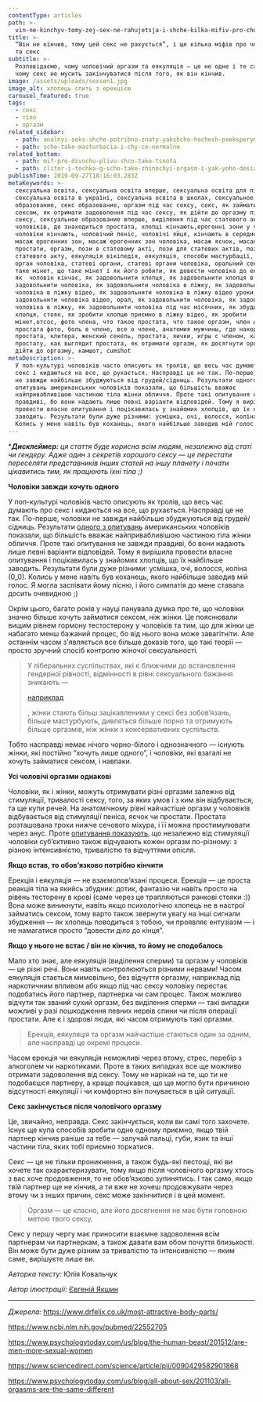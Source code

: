 ```yaml
---
contentType: articles
path: >-
  vin-ne-kinchyv-tomy-zej-sex-ne-rahujetsja-i-shche-kilka-mifiv-pro-cholovikiv-ta-seks
title: >-
  “Він не кінчив, тому цей секс не рахується”, і ще кілька міфів про чоловіків*
  та секс
subtitle: >-
  Розповідаємо, чому чоловічий оргазм та еякуляція — це не одне і те саме та
  чому секс не мусить закінчуватися після того, як він кінчив.
image: /assets/uploads/sexson1.jpg
image_alt: хлопець спить з ерекцією
carousel_featured: true
tags:
  - секс
  - тіло
  - оргазм
related_sidebar:
  - path: analnyi-seks-shcho-potribno-znaty-yakshcho-hochesh-poeksperymentuvaty
  - path: scho-take-masturbacia-i-chy-ce-normalno
related_bottom:
  - path: mif-pro-divochu-plivu-shco-take-tsnota
  - path: clitor-i-tochka-g-scho-take-zhinochyi-orgasm-i-yak-yoho-dosiahty
publishTime: 2019-09-27T18:16:03.283Z
metaKeywords: >-
  сексуальна освіта, сексуальна освіта вперше, сексуальна освіта для підлітків,
  сексуальна освіта в україні, сексуальна освіта в школах, сексуальное
  образование, секс образование, оргазм під час сексу, секс, як займатися
  сексом, як отримати задоволення під час сексу, як дійти до оргазму під час
  сексу, сексуальное образование вперше, виділення під час статевого акту у
  чоловіків, де знаходиться простата, хлопці кінчають,ерогенні зони у чоловіків,
  чоловіки кінчають, чоловічий пеніс, чоловічі яйця, кінчають в середину, мінет,
  масаж ерогенних зон, масаж ерогенних зон чоловіка, масаж яєчок, масаж
  простати, оргазм, пози в статевому акті, пози для статевих актів, пози під час
  статевого акту, еякуляція вікіпедія, еякуляція, способи мастурбації, статевий
  орган чоловіка, статеві органи, статеві органи чоловіка, оральний секс, що
  таке мінет, що таке мінет і як його робити, як довести чоловіка до екстазу,
  як  чоловік кінчає, як задовольнити хлопця, як задовольнити хлопця в ліжку, як
  задовольнити чоловіка, як задовольнити чоловіка в ліжку, як задовольнити
  чоловіка в ліжку відео, як задовольнити чоловіка в ліжку відео уроки, як
  задовольнити чоловіка відео, орал, як задовольнити чоловіка, як задовольнити
  чоловіка в ліжку, як задовольнити чоловіка під час місячних, як збудити
  хлопця, стояк, як зробити хлопцю приємно в ліжку відео, як зробити
  мінет,отсос, фото члена, что такое простата, что такое оргазм, член фото,
  простата фото, боль в члене, все о члене, анатомия мужчины, где находится
  простата, клитера, женский секель, простата, яички, игры с членом, как найти
  простату, как выглядит простата, як отримати оргазм, як досягнути оргазму, як
  дійти до оргазму, камшот, cumshot
metaDescription: >-
  У поп-культурі чоловіків часто описують як тролів, що весь час думають про
  секс і кидаються на все, що рухається. Насправді це не так. По-перше, чоловіки
  не завжди найбільше збуджуються від грудей/сідниць. Результати одного з
  опитувань американських чоловіків показали, що більшість вважає
  найпривабливішою частиною тіла жінки обличчя. Проте такі опитування не завжди
  правдиві, бо вони надають лише певні варіанти відповідей. Тому я вирішила
  провести власне опитування і поцікавилась у знайомих хлопців, що їх найбільше
  заводить. Результати були дуже різними: усмішка, очі, волосся, коліна (0_0).
  Колись у мене навіть був коханець, якого найбільше заводив мій голос.
---
```

\*_**Дисклеймер:** ця стаття буде корисна всім людям, незалежно від статі чи гендеру. Адже один з секретів хорошого сексу — це перестати переселяти представників інших статей на іншу планету і почати цікавитись тим, як працюють їхні тіла ;)_ 

**Чоловіки завжди хочуть одного**

У поп-культурі чоловіків часто описують як тролів, що весь час думають про секс і кидаються на все, що рухається. Насправді це не так. По-перше, чоловіки не завжди найбільше збуджуються від грудей/сідниць. Результати [одного з опитувань](https://www.drfelix.co.uk/most-attractive-body-parts/) американських чоловіків показали, що більшість вважає найпривабливішою частиною тіла жінки обличчя. Проте такі опитування не завжди правдиві, бо вони надають лише певні варіанти відповідей. Тому я вирішила провести власне опитування і поцікавилась у знайомих хлопців, що їх найбільше заводить. Результати були дуже різними: усмішка, очі, волосся, коліна (0_0). Колись у мене навіть був коханець, якого найбільше заводив мій голос. Я могла заспівати йому пісню, і його симпатія до мене ставала досить очевидною ;) 

Окрім цього, багато років у науці панувала думка про те, що чоловіки значно більше хочуть займатися сексом, ніж жінки. Це пояснювали вищим рівнем гормону тестостерону у чоловіків та тим, що для жінки це набагато менш бажаний процес, бо від нього вона може завагітніти. Але останнім часом з'являється все більше доказів того, що такі теорії — просто зручний спосіб контролю жіночої сексуальності. 

> У ліберальних суспільствах, які є ближчими до встановлення гендерної рівності, відмінності в рівні сексуального бажання зникають — 
>
> [наприклад](https://www.psychologytoday.com/us/blog/the-human-beast/201512/are-men-more-sexual-women)
>
> , жінки стають більш зацікавленими у сексі без зобов’язань, більше мастурбують, дивляться більше порно та отримують більше оргазмів, ніж жінки з консервативних суспільств. 

Тобто насправді немає нічого чорно-білого і однозначного — існують жінки, які постійно “хочуть лише одного”, і чоловіки, які взагалі не хочуть займатися сексом, і навпаки. 



**Усі чоловічі оргазми однакові**

Чоловіки, як і жінки, можуть отримувати різні оргазми залежно від стимуляції, тривалості сексу, того, за яких умов і з ким він відбувається, та ще купи речей. На анатомічному рівні найчастіше оргазм у чоловіків відбувається від стимуляції пеніса, яєчок чи простати. Простата розташована трохи нижче сечового міхура, і її можна простимулювати через анус. Проте [опитування показують](https://www.psychologytoday.com/us/blog/all-about-sex/201103/all-orgasms-are-the-same-different), що незалежно від стимуляції чоловіки суб’єктивно також відчувають кожен оргазм по-різному: з різною інтенсивністю, тривалістю та відчуттями опісля.



**Якщо встав, то обов’язково потрібно кінчити**

Ерекція і еякуляція — не взаємопов’язані процеси. Ерекція — це проста реакція тіла на якийсь збудник: дотик, фантазію чи навіть просто на рівень тесторену в крові (саме через це трапляються ранкові стояки :)) Вона може виникнути, навіть якщо психологічно хлопець не в настрої займатись сексом, тому варто також звернути увагу на інші сигнали збудження — як хлопець поводиться з тобою, чи проявляє ентузіазм —  і не намагатися просто “довести діло до кінця”.



**Якщо у нього не встає / він не кінчив, то йому не сподобалось**

Мало хто знає, але еякуляція (виділення сперми) та оргазм у чоловіків — це різні речі. Вони навіть контролюються різними нервами! Часом еякуляція стається мимовільно, без відчуття оргазму, наприклад під наркотичним впливом або якщо під час сексу чоловіку перестає подобатись його партнер, партнерка чи сам процес. Також можливо відчути так званий сухий оргазм, без виділення сперми — такі випадки можливі у разі пошкодження певних нервів спини чи після операції простати. Але є і здорові люди, які часом отримують такі оргазми. 

> Ерекція, еякуляція та оргазм найчастіше стаються один за одним, але насправді це окремі процеси. 

Часом ерекція чи еякуляція неможливі через втому, стрес, перебір з алкоголем чи наркотиками. Проте в таких випадках все ще можливо отримати задоволення від сексу. Тому не нарікай на те, що ти не подобаєшся партнеру, а краще поцікався, що ще могло бути причиною відсутності еякуляції і чи комфортно він почувається в цій ситуації.



**Секс закінчується після чоловічого оргазму**

Це, звичайно, неправда. Секс закінчується, коли ви самі того захочете. Існує ще купа способів зробити одне одному приємно, якщо твій партнер кінчив раніше за тебе — залучай пальці, губи, язик та інші частини тіла, яких тобі приємно торкатися. 

Секс — це не тільки проникнення, а також будь-які пестощі, які ви хочете так охарактеризувати, тому якщо після чоловічого оргазму хтось з вас хоче продовження, то не обов’язково зупинятись. І так само, якщо твій партнер ще не кінчив, а ти вже не хочеш продовжувати через втому чи з інших причин, секс може закінчитися і в цей момент. 

> Оргазм — це класно, але його досягнення не має бути головною метою твого сексу. 

Секс у першу чергу має приносити взаємне задоволення всім партнерам чи партнеркам, а також давати вам обом почуття близькості. Він може бути дуже різним за тривалістю та інтенсивністю — яким саме, вирішуєте лише ви.

_Авторка тексту:_ Юлія Ковальчук

_Автор ілюстрації:_ [Євгеній Якшин](https://www.instagram.com/ev.yakshin/)

- - -

_Джерела:_ https://www.drfelix.co.uk/most-attractive-body-parts/

https://www.ncbi.nlm.nih.gov/pubmed/22552705

https://www.psychologytoday.com/us/blog/the-human-beast/201512/are-men-more-sexual-women

https://www.sciencedirect.com/science/article/pii/0090429582901868

https://www.psychologytoday.com/us/blog/all-about-sex/201103/all-orgasms-are-the-same-different
